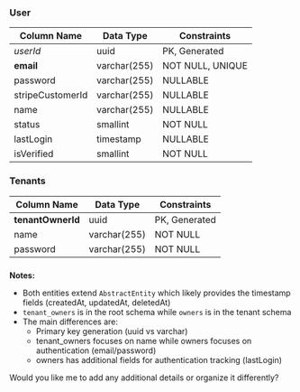 ### User

| Column Name      | Data Type    | Constraints      |
| ---------------- | ------------ | ---------------- |
| *userId*         | uuid         | PK, Generated    |
| **email**        | varchar(255) | NOT NULL, UNIQUE |
| password         | varchar(255) | NULLABLE         |
| stripeCustomerId | varchar(255) | NULLABLE         |
| name             | varchar(255) | NULLABLE         |
| status           | smallint     | NOT NULL         |
| lastLogin        | timestamp    | NULLABLE         |
| isVerified       | smallint     | NOT NULL         |
### Tenants

| Column Name       | Data Type    | Constraints   |
| ----------------- | ------------ | ------------- |
| **tenantOwnerId** | uuid         | PK, Generated |
| name              | varchar(255) | NOT NULL      |
| password          | varchar(255) | NOT NULL      |

###



**Notes:**
- Both entities extend `AbstractEntity` which likely provides the timestamp fields (createdAt, updatedAt, deletedAt)
- `tenant_owners` is in the root schema while `owners` is in the tenant schema
- The main differences are:
  - Primary key generation (uuid vs varchar)
  - tenant_owners focuses on name while owners focuses on authentication (email/password)
  - owners has additional fields for authentication tracking (lastLogin)

Would you like me to add any additional details or organize it differently?